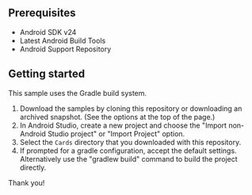
Prerequisites
--------------

- Android SDK v24
- Latest Android Build Tools
- Android Support Repository

Getting started
---------------

This sample uses the Gradle build system.

1. Download the samples by cloning this repository or downloading an archived
  snapshot. (See the options at the top of the page.)
1. In Android Studio, create a new project and choose the "Import non-Android Studio project" or
  "Import Project" option.
1. Select the `Cards` directory that you downloaded with this repository.
1. If prompted for a gradle configuration, accept the default settings.
  Alternatively use the "gradlew build" command to build the project directly.


Thank you!
